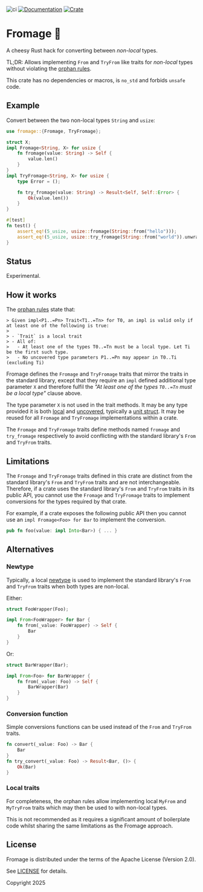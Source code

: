 ![ci](https://github.com/fujiapple852/fromage/actions/workflows/ci.yml/badge.svg)
[![Documentation](https://docs.rs/fromage/badge.svg)](https://docs.rs/fromage/0.1.0)
[![Crate](https://img.shields.io/crates/v/fromage.svg)](https://crates.io/crates/fromage/0.1.0)

# Fromage 🧀

A cheesy Rust hack for converting between _non-local_ types.

TL;DR: Allows implementing `From` and `TryFrom` like traits for _non-local_ types without violating
the [orphan rules](https://doc.rust-lang.org/reference/items/implementations.html#orphan-rules).

This crate has no dependencies or macros, is `no_std` and forbids `unsafe` code.

## Example

Convert between the two non-local types `String` and `usize`:

```rust
use fromage::{Fromage, TryFromage};

struct X;
impl Fromage<String, X> for usize {
    fn fromage(value: String) -> Self {
        value.len()
    }
}
impl TryFromage<String, X> for usize {
    type Error = ();

    fn try_fromage(value: String) -> Result<Self, Self::Error> {
        Ok(value.len())
    }
}

#[test]
fn test() {
    assert_eq!(5_usize, usize::fromage(String::from("hello")));
    assert_eq!(5_usize, usize::try_fromage(String::from("world")).unwrap());
}
```

## Status

Experimental.

## How it works

The [orphan rules](https://doc.rust-lang.org/reference/items/implementations.html#orphan-rules) state that:

```
> Given impl<P1..=Pn> Trait<T1..=Tn> for T0, an impl is valid only if at least one of the following is true:
>
> - `Trait` is a local trait
> - All of:
>   - At least one of the types T0..=Tn must be a local type. Let Ti be the first such type.
>   - No uncovered type parameters P1..=Pn may appear in T0..Ti (excluding Ti)
```

Fromage defines the `Fromage` and `TryFromage` traits that mirror the traits in the standard library, except that they
require an `impl` defined additional type parameter `X` and therefore fulfil the _"At least one of the types `T0..=Tn`
must be a local type"_ clause above.

The type parameter `X` is not used in the trait methods. It may be
any type provided it is both [local](https://doc.rust-lang.org/reference/glossary.html#local-type)
and [uncovered](https://doc.rust-lang.org/reference/glossary.html#uncovered-type), typically
a [unit struct](https://doc.rust-lang.org/book/ch05-01-defining-structs.html#unit-like-structs-without-any-fields). It
may be reused for all `Fromage` and `TryFromage` implementations within a crate.

The `Fromage` and `TryFromage` traits define methods named `fromage` and `try_fromage` respectively to avoid conflicting
with the standard library's `From` and `TryFrom` traits.

## Limitations

The `Fromage` and `TryFromage` traits defined in this crate are distinct from the standard library's `From` and
`TryFrom` traits and are not interchangeable. Therefore, if a crate uses the standard library's `From` and `TryFrom`
traits in its public API, you cannot use the `Fromage` and `TryFromage` traits to implement conversions for the
types required by that crate.

For example, if a crate exposes the following public API then you cannot use an `impl Fromage<Foo> for Bar` to
implement the conversion.

```rust
pub fn foo(value: impl Into<Bar>) { ... }
```

## Alternatives

### Newtype

Typically, a
local [newtype](https://doc.rust-lang.org/book/ch20-02-advanced-traits.html#using-the-newtype-pattern-to-implement-external-traits-on-external-typesl)
is used to implement the standard library's `From` and `TryFrom` traits when both types are non-local.

Either:

```rust
struct FooWrapper(Foo);

impl From<FooWrapper> for Bar {
    fn from(_value: FooWrapper) -> Self {
        Bar
    }
}
```

Or:

```rust
struct BarWrapper(Bar);

impl From<Foo> for BarWrapper {
    fn from(_value: Foo) -> Self {
        BarWrapper(Bar)
    }
}
```

### Conversion function

Simple conversions functions can be used instead of the `From` and `TryFrom` traits.

```rust
fn convert(_value: Foo) -> Bar {
    Bar
}
fn try_convert(_value: Foo) -> Result<Bar, ()> {
    Ok(Bar)
}
```

### Local traits

For completeness, the orphan rules allow implementing local `MyFrom` and `MyTryFrom` traits which may then be used to
with non-local types.

This is not recommended as it requires a significant amount of boilerplate code whilst sharing the same limitations as
the Fromage approach.

## License

Fromage is distributed under the terms of the Apache License (Version 2.0).

See [LICENSE](LICENSE) for details.

Copyright 2025